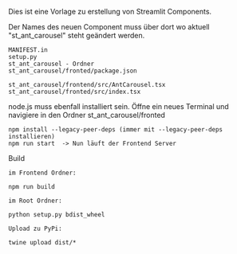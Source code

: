 Dies ist eine Vorlage zu erstellung von Streamlit Components.

Der Names des neuen Component muss über dort wo aktuell "st_ant_carousel" steht geändert werden.

    MANIFEST.in
    setup.py
    st_ant_carousel - Ordner
    st_ant_carousel/fronted/package.json

    st_ant_carousel/frontend/src/AntCarousel.tsx
    st_ant_carousel/fronted/src/index.tsx


node.js muss ebenfall installiert sein. 
Öffne ein neues Terminal und navigiere in den Ordner st_ant_carousel/fronted

    npm install --legacy-peer-deps (immer mit --legacy-peer-deps installieren)
    npm run start  -> Nun läuft der Frontend Server


Build

    im Frontend Ordner:

    npm run build

    im Root Ordner:

    python setup.py bdist_wheel

    Upload zu PyPi:

    twine upload dist/*




